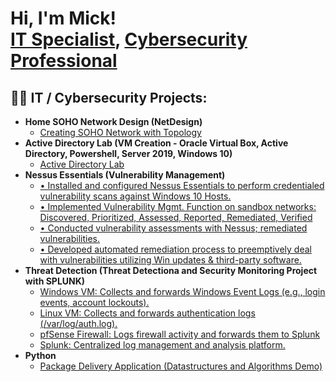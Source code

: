 <h1>Hi, I'm Mick! <br/><a href="https://github.com/Mashton05">IT Specialist</a>, <a href="https://www.linkedin.com/in/mickashtonit/">Cybersecurity Professional</a>
<h2>👨‍💻 IT / Cybersecurity Projects:</h2>

- <b>Home SOHO Network Design (NetDesign)</b>
  - [Creating SOHO Network with Topology](https://github.com/Mashton05/SOHO-NETWORK)
- <b>Active Directory Lab (VM Creation - Oracle Virtual Box, Active Directory, Powershell, Server 2019, Windows 10)</b>
  - [Active Directory Lab](https://github.com/Mashton05/ActiveDirectoryLab)
- <b>Nessus Essentials (Vulnerability Management)</b>
  - [•	Installed and configured Nessus Essentials to perform credentialed vulnerability scans against Windows 10 Hosts.](https://tinyurl.com/28auszjs)
  - [•	Implemented Vulnerability Mgmt. Function on sandbox networks: Discovered, Prioritized, Assessed, Reported, Remediated, Verified ](https://tinyurl.com/446ej997)
  - [•	Conducted vulnerability assessments with Nessus; remediated vulnerabilities.](https://tinyurl.com/2m59nvyc)
  - [•	Developed automated remediation process to preemptively deal with vulnerabilities utilizing Win updates & third-party software.](https://tinyurl.com/2xxc5a2f)
- <b>Threat Detection (Threat Detectiona and Security Monitoring Project with SPLUNK)</b>
  - [Windows VM: Collects and forwards Windows Event Logs (e.g., login events, account lockouts).]()
  - [Linux VM: Collects and forwards authentication logs (/var/log/auth.log).]()
  - [pfSense Firewall: Logs firewall activity and forwards them to Splunk]()
  - [Splunk: Centralized log management and analysis platform.]()
- <b>Python</b>
  - [Package Delivery Application (Datastructures and Algorithms Demo)](https://github.com/joshmadakor1/Package-Delivery-Pathfinding-Algorithm)



<!--
